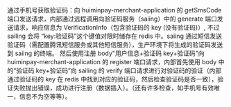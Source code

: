 通过手机号获取验证码：向 huiminpay-merchant-application 的 getSmsCode 端口发送请求，内部通过远程调用向验证码服务（saiing）中的 generate 端口发送请求，响应信息为 VerificationInfo（包含验证码的 key (没有验证码)）, 不过 sailing 会将 “key:验证码”这个键值对限时储存在 redis 中。saiing 通过短信发送验证码（需配置腾讯短信服务或其他短信服务），生产环境下将生成的验证码发送到 saiing 的终端。
然后使用注册 body"用户信息+验证码 key+验证码"向 huiminpay-merchant-application 的 register 端口请求，内部首先使用 body 中的“验证码 key+验证码”向 sailing 的 verify 端口请求进行对验证码的验证（内部通过验证码的 key 在 redis 中找到对应的验证码，然后检查验证码是否一致），验证失败抛出错误，成功进行注册（数据插入）。（还有许多检查，如手机号有效唯一，信息不为空等等）。